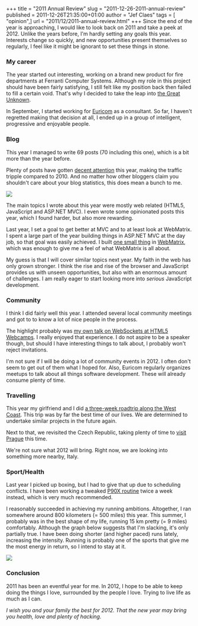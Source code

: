 +++
title = "2011 Annual Review"
slug = "2011-12-26-2011-annual-review"
published = 2011-12-26T21:35:00+01:00
author = "Jef Claes"
tags = [ "opinion",]
url = "2011/12/2011-annual-review.html"
+++
Since the end of the year is approaching, I would like to look back on
2011 and take a peek at 2012. Unlike the years before, I'm hardly
setting any goals this year. Interests change so quickly, and new
opportunities present themselves so regularly, I feel like it might be
ignorant to set these things in stone.  
  
### My career  
  
The year started out interesting, working on a brand new product for
fire departments at Ferranti Computer Systems. Although my role in this
project should have been fairly satisfying, I still felt like my
position back then failed to fill a certain void. That's why I decided
to take the leap into [the Great
Unknown](https://www.jefclaes.be/2011/08/high-hopes.html).  
  
In September, I started working for [Euricom](http://www.euri.com/) as a
consultant. So far, I haven't regretted making that decision at all, I
ended up in a group of intelligent, progressive and enjoyable people.  
  
### Blog  
  
This year I managed to write 69 posts (70 including this one), which is
a bit more than the year before.  
  
Plenty of posts have gotten [decent
attention](https://www.jefclaes.be/2011/12/2011s-most-read-posts.html)
this year, making the traffic tripple compared to 2010. And no matter
how other bloggers claim you shouldn't care about your blog statistics,
this does mean a bunch to me.  
  
[![](/post/images/thumbnails/2011-12-26-2011-annual-review-BlogTraffic.PNG)](/post/images/2011-12-26-2011-annual-review-BlogTraffic.PNG)

The main topics I wrote about this year were mostly web related (HTML5,
JavaScript and ASP.NET MVC). I even wrote some opinionated posts this
year, which I found harder, but also more rewarding.  
  
Last year, I set a goal to get better at MVC and to at least look at
WebMatrix. I spent a large part of the year building things in ASP.NET
MVC at the day job, so that goal was easily achieved. I built [one small
thing](https://www.jefclaes.be/2011/09/real-developer-knows-when-to-pull-plug.html)
in
[WebMatrix](https://www.jefclaes.be/2011/05/my-thoughts-on-webmatrix.html),
which was enough to give me a feel of what WebMatrix is all about.  
  
My guess is that I will cover similar topics next year. My faith in the
web has only grown stronger. I think the rise and rise of the browser
and JavaScript provides us with unseen opportunities, but also with an
enormous amount of challenges. I am really eager to start looking more
into *serious* JavaScript development.  
  
### Community 
  
I think I did fairly well this year. I attended several local community
meetings and got to to know a lot of nice people in the process.  
  
The highlight probably was [my own talk on WebSockets at HTML5
Webcamps](https://www.jefclaes.be/2011/04/video-slides-and-source-from-my.html).
I really enjoyed that experience. I do not aspire to be a speaker
though, but should I have interesting things to talk about, I probably
won't reject invitations.  
  
I'm not sure if I will be doing a lot of community events in 2012. I
often don't seem to get out of them what I hoped for. Also, Euricom
regularly organizes meetups to talk about all things software
development. These will already consume plenty of time.  
  
### Travelling
  
This year my girlfriend and I did [a three-week roadtrip along the West
Coast](http://www.jefclaes.be/2011/09/once-upon-time-in-west.html).
This trip was by far the best time of our lives. We are determined to
undertake similar projects in the future again.  
  
Next to that, we revisited the Czech Republic, taking plenty of time to
[visit
Prague](http://www.jefclaes.be/2011/04/prague-impressions.html) this
time.  
  
We're not sure what 2012 will bring. Right now, we are looking into
something more nearby, Italy.  
  
### Sport/Health
  
Last year I picked up boxing, but I had to give that up due to
scheduling conflicts. I have been working a tweaked [P90X
routine](http://en.wikipedia.org/wiki/P90X) twice a week instead, which
is very much recommended.  
  
I reasonably succeeded in achieving my running ambitions. Altogether, I
ran somewhere around 800 kilometers (= 500 miles) this year. This
summer, I probably was in the best shape of my life, running 15 km
pretty (= 9 miles) comfortably. Although the graph below suggests that
I'm slacking, it's only partially true. I have been doing shorter (and
higher paced) runs lately, increasing the intensity. Running is probably
one of the sports that give me the most energy in return, so I intend to
stay at it.  
  
[![](/post/images/thumbnails/2011-12-26-2011-annual-review-nikeplus.PNG)](/post/images/2011-12-26-2011-annual-review-nikeplus.PNG)

### Conclusion
  
2011 has been an eventful year for me. In 2012, I hope to be able to
keep doing the things I love, surrounded by the people I love. Trying to
live life as much as I can.  
  
*I wish you and your family the best for 2012. That the new year may bring you health, love and plenty of hacking.*
